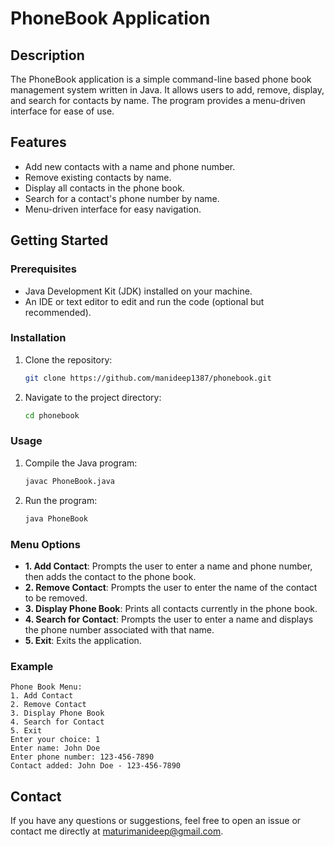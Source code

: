 # PhoneBook Application

## Description
The PhoneBook application is a simple command-line based phone book management system written in Java. It allows users to add, remove, display, and search for contacts by name. The program provides a menu-driven interface for ease of use.

## Features
- Add new contacts with a name and phone number.
- Remove existing contacts by name.
- Display all contacts in the phone book.
- Search for a contact's phone number by name.
- Menu-driven interface for easy navigation.

## Getting Started

### Prerequisites
- Java Development Kit (JDK) installed on your machine.
- An IDE or text editor to edit and run the code (optional but recommended).

### Installation
1. Clone the repository:
   ```bash
   git clone https://github.com/manideep1387/phonebook.git
   ```
2. Navigate to the project directory:
   ```bash
   cd phonebook
   ```

### Usage
1. Compile the Java program:
   ```bash
   javac PhoneBook.java
   ```
2. Run the program:
   ```bash
   java PhoneBook
   ```

### Menu Options
- **1. Add Contact**: Prompts the user to enter a name and phone number, then adds the contact to the phone book.
- **2. Remove Contact**: Prompts the user to enter the name of the contact to be removed.
- **3. Display Phone Book**: Prints all contacts currently in the phone book.
- **4. Search for Contact**: Prompts the user to enter a name and displays the phone number associated with that name.
- **5. Exit**: Exits the application.

### Example
```
Phone Book Menu:
1. Add Contact
2. Remove Contact
3. Display Phone Book
4. Search for Contact
5. Exit
Enter your choice: 1
Enter name: John Doe
Enter phone number: 123-456-7890
Contact added: John Doe - 123-456-7890
```

## Contact
If you have any questions or suggestions, feel free to open an issue or contact me directly at maturimanideep@gmail.com.
